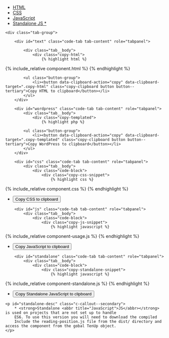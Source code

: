 <div class="tabs">
	<div class="code-tab-control tab-control">
		<ul class="code-tab-list tab-list" role="tablist">
			<li class="code-tab-item tab-item">
				<a href="#text" id="js-text-link" role="tab" aria-controls="text">HTML</a>
			</li>
			<li class="code-tab-item tab-item">
				<a href="#css" id="js-css-link" role="tab" aria-controls="css">CSS</a>
			</li>
			<li class="code-tab-item tab-item">
				<a href="#js" id="js-js-link" role="tab" aria-controls="js">JavaScript</a>
			</li>
			<li class="code-tab-item tab-item">
				<a href="#js" id="js-standalone-link" role="tab" aria-controls="standalone">
					Standalone JS <span aria-describedby="standalone-desc">*</span>
				</a>
			</li>
		</ul>
	</div><!-- //.tab-control -->

	<div class="tab-group">

		<div id="text" class="code-tab tab-content" role="tabpanel">

			<div class="tab__body">
				<div class="copy-html">
					{% highlight html %}
{% include_relative component.html %}
					{% endhighlight %}
				</div>
			</div>

			<ul class="button-group">
				<li><button data-clipboard-action="copy" data-clipboard-target=".copy-html" class="copy-clipboard button button--tertiary">Copy HTML to clipboard</button></li>
			</ul>
		</div>

		<div id="wordpress" class="code-tab tab-content" role="tabpanel">
			<div class="tab__body">
				<div class="copy-templated">
					{% highlight php %}

			<ul class="button-group">
				<li><button data-clipboard-action="copy" data-clipboard-target=".copy-templated" class="copy-clipboard button button--tertiary">Copy WordPress to clipboard</button></li>
			</ul>
		</div>

		<div id="css" class="code-tab tab-content" role="tabpanel">
			<div class="tab__body">
				<div class="code-block">
					<div class="copy-css-snippet">
						{% highlight css %}
{% include_relative component.css %}
						{% endhighlight %}
					</div>
				</div><!--/.code-block-->
			</div><!--/.tab__body-->
			<ul class="button-group">
				<li><button data-clipboard-action="copy" data-clipboard-target=".copy-css-snippet" class="copy-clipboard button button--tertiary">Copy CSS to clipboard</button></li>
			</ul>
		</div><!--/.code-tab-->

		<div id="js" class="code-tab tab-content" role="tabpanel">
			<div class="tab__body">
				<div class="code-block">
					<div class="copy-js-snippet">
						{% highlight javascript %}
{% include_relative component-usage.js %}
						{% endhighlight %}
					</div><!--/.copy-js-snippet-->
				</div><!--/.code-block-->
			</div><!--/.tab__body-->
			<ul class="button-group">
				<li><button data-clipboard-action="copy" data-clipboard-target=".copy-js-snippet" class="copy-clipboard button button--tertiary">Copy JavaScript to clipboard</button></li>
			</ul>
		</div><!--/.code-tab-->

		<div id="standalone" class="code-tab tab-content" role="tabpanel">
			<div class="tab__body">
				<div class="code-block">
					<div class="copy-standalone-snippet">
						{% highlight javascript %}
{% include_relative component-standalone.js %}
						{% endhighlight %}
					</div><!--/.copy-standalone-snippet-->
				</div><!--/.code-block-->
			</div><!--/.tab__body-->
			<ul class="button-group">
				<li><button data-clipboard-action="copy" data-clipboard-target=".copy-standalone-snippet" class="copy-clipboard button button--tertiary">Copy Standalone JavaScript to clipboard</button></li>
			</ul>
		</div><!--/.code-tab-->
	</div>

	<p id="standalone-desc" class="c-callout--secondary">
		* <strong>Standalone <abbr title="JavaScript">JS</abbr></strong> is used on projects that are not set up to handle
		ES6. To use this version you will need to download the compiled
		Include the reading-position.js file from the dist/ directory and access the component from the gobal TenUp object.
	</p>

</div>
